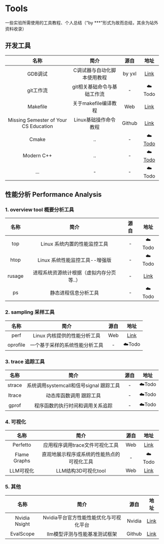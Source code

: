 # Tools

一些实验所需使用的工具教程、个人总结（“by ***”形式为故而总结，其余为站外资料收录）



## 开发工具

| 名称  | 简介       | 源自    |地址|
|:---:|:----: |:---: |:---:|
| GDB调试 | C调试器与自动化脚本使用教程|by yxl|[Link](./GDB.md)|
| git工作流 | git相关基础命令与基础工作流|-|☁️Todo|
| Makefile | 关于makefile编译教程|Web|[Link](https://seisman.github.io/how-to-write-makefile/)|
| Missing Semester of Your CS Education | Linux基础操作命令教程  |Github | [Link](https://missing-semester-cn.github.io/) |
| Cmake | ..|-|☁️[Todo](./Cmake.md)|
| Modern C++ | ..|-|☁️[Todo](./Cmake.md)|
| ... | -     |-      | ☁️Todo |



## 性能分析 Performance Analysis

### 1. overview tool 概要分析工具

| 名称  | 简介  |  源自|  地址|
|:---:|:----: |:---:|:---:|
| top | Linux 系统内置的性能监控工具|-|☁️Todo|
| htop |Linux 系统性能监控工具--增强版|-|☁️Todo|
| rusage |进程系统资源统计根据（虚拟内存分页等..）|-|[Link](https://justine.lol/rusage/#download)|
| ps |静态进程信息分析工具|-|☁️Todo|


### 2. sampling 采样工具

| 名称  | 简介    |  源自| 地址|
|:---:|:----: |:---:|:---:|
| perf | Linux 内核提供的性能分析工具|Web|[Link](https://www.brendangregg.com/perf.html)|
| oprofile |一个基于采样的系统性能分析工具|-|☁️Todo|



### 3. trace 追踪工具

| 名称  | 简介    |  源自| 地址|
|:---:|:----: |:---:|:---:|
| strace | 系统调用systemcall和信号signal 跟踪工具|-|☁️Todo|
| ltrace | 动态库函数调用 跟踪工具|-|☁️Todo|
| gprof |程序函数的执行时间和调用关系追踪|-|☁️Todo|




### 4. 可视化

| 名称  | 简介       | 源自    |地址|
|:---:|:----: |:---: |:---:|
| Perfetto | 应用程序调用trace文件可视化工具|Web|[Link](https://perfetto.dev/)|
| Flame Graphs | 直观地展示程序或系统的性能热点的可视化工具|-|☁️Todo|
| LLM可视化 | LLM结构3D可视化tool|Web|[Link](https://www.mlpod.com/llm-visualization.html)|


### 5. 其他

| 名称  | 简介       | 源自    |地址|
|:---:|:----: |:---: |:---:|
|Nvidia Nsight | Nvidia平台官方性能性能优化与可视化平台|Nvidia|[Link](./Nsight.md)|
|EvalScope | llm模型评测与性能基准测试框架|Github|[Link](https://github.com/modelscope/evalscope/tree/main)|

